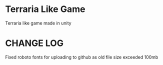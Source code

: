 # Terraria Like Game
Terraria like game made in unity

__CHANGE LOG__
==============

Fixed roboto fonts for uploading to github as old file size exceeded 100mb
